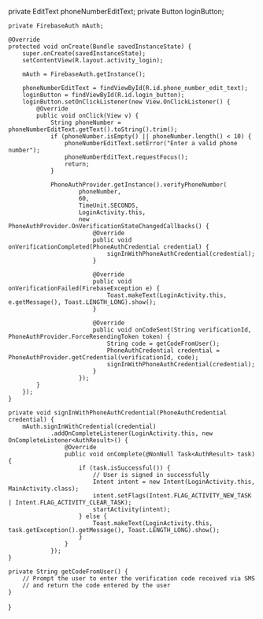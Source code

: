  private EditText phoneNumberEditText;
    private Button loginButton;
    
    private FirebaseAuth mAuth;

    @Override
    protected void onCreate(Bundle savedInstanceState) {
        super.onCreate(savedInstanceState);
        setContentView(R.layout.activity_login);
        
        mAuth = FirebaseAuth.getInstance();

        phoneNumberEditText = findViewById(R.id.phone_number_edit_text);
        loginButton = findViewById(R.id.login_button);
        loginButton.setOnClickListener(new View.OnClickListener() {
            @Override
            public void onClick(View v) {
                String phoneNumber = phoneNumberEditText.getText().toString().trim();
                if (phoneNumber.isEmpty() || phoneNumber.length() < 10) {
                    phoneNumberEditText.setError("Enter a valid phone number");
                    phoneNumberEditText.requestFocus();
                    return;
                }

                PhoneAuthProvider.getInstance().verifyPhoneNumber(
                        phoneNumber,
                        60,
                        TimeUnit.SECONDS,
                        LoginActivity.this,
                        new PhoneAuthProvider.OnVerificationStateChangedCallbacks() {
                            @Override
                            public void onVerificationCompleted(PhoneAuthCredential credential) {
                                signInWithPhoneAuthCredential(credential);
                            }

                            @Override
                            public void onVerificationFailed(FirebaseException e) {
                                Toast.makeText(LoginActivity.this, e.getMessage(), Toast.LENGTH_LONG).show();
                            }

                            @Override
                            public void onCodeSent(String verificationId, PhoneAuthProvider.ForceResendingToken token) {
                                String code = getCodeFromUser();
                                PhoneAuthCredential credential = PhoneAuthProvider.getCredential(verificationId, code);
                                signInWithPhoneAuthCredential(credential);
                            }
                        });
            }
        });
    }

    private void signInWithPhoneAuthCredential(PhoneAuthCredential credential) {
        mAuth.signInWithCredential(credential)
                .addOnCompleteListener(LoginActivity.this, new OnCompleteListener<AuthResult>() {
                    @Override
                    public void onComplete(@NonNull Task<AuthResult> task) {
                        if (task.isSuccessful()) {
                            // User is signed in successfully
                            Intent intent = new Intent(LoginActivity.this, MainActivity.class);
                            intent.setFlags(Intent.FLAG_ACTIVITY_NEW_TASK | Intent.FLAG_ACTIVITY_CLEAR_TASK);
                            startActivity(intent);
                        } else {
                            Toast.makeText(LoginActivity.this, task.getException().getMessage(), Toast.LENGTH_LONG).show();
                        }
                    }
                });
    }

    private String getCodeFromUser() {
        // Prompt the user to enter the verification code received via SMS
        // and return the code entered by the user
    }
}
